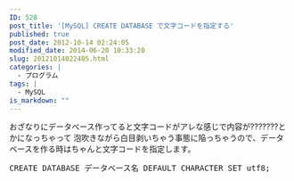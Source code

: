 ```yaml
---
ID: 528
post_title: '[MySQL] CREATE DATABASE で文字コードを指定する'
published: true
post_date: 2012-10-14 02:24:05
modified_date: 2014-06-20 10:33:20
slug: 20121014022405.html
categories: |
  - プログラム
tags: |
  - MySQL
is_markdown: ""
---
```

おざなりにデータベース作ってると文字コードがアレな感じで内容が???????とかになっちゃって
泡吹きながら白目剥いちゃう事態に陥っちゃうので、データベースを作る時はちゃんと文字コードを指定します。

<pre class="prettyprint linenums lang-sql">CREATE DATABASE データベース名 DEFAULT CHARACTER SET utf8;</pre>